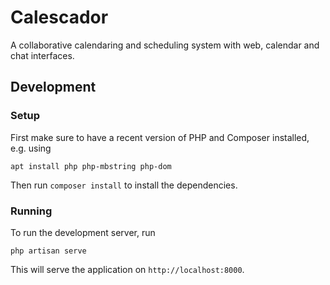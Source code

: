 # Calescador
A collaborative calendaring and scheduling system with web, calendar and chat interfaces.

## Development

### Setup
First make sure to have a recent version of PHP and Composer installed, e.g. using

`apt install php php-mbstring php-dom`

Then run `composer install` to install the dependencies.

### Running
To run the development server, run

`php artisan serve`

This will serve the application on `http://localhost:8000`.
